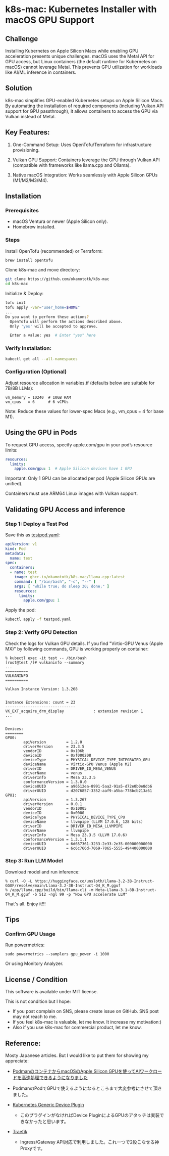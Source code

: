 # k8s-mac: Kubernetes Installer with macOS GPU Support

## Challenge

Installing Kubernetes on Apple Silicon Macs while enabling GPU acceleration presents unique challenges. macOS uses the Metal API for GPU access, but Linux containers (the default runtime for Kubernetes on macOS) cannot leverage Metal. This prevents GPU utilization for workloads like AI/ML inference in containers.

## Solution

k8s-mac simplifies GPU-enabled Kubernetes setups on Apple Silicon Macs. By automating the installation of required components (including Vulkan API support for GPU passthrough), it allows containers to access the GPU via Vulkan instead of Metal.

## Key Features:

1. One-Command Setup: Uses OpenTofu/Terraform for infrastructure provisioning.

2. Vulkan GPU Support: Containers leverage the GPU through Vulkan API (compatible with frameworks like llama.cpp and Ollama).

3. Native macOS Integration: Works seamlessly with Apple Silicon GPUs (M1/M2/M3/M4).


## Installation

### Prerequisites

* macOS Ventura or newer (Apple Silicon only).
* Homebrew installed.

### Steps

Install OpenTofu (recommended) or Terraform:

```bash
brew install opentofu
```

Clone k8s-mac and move directory:
```bash
git clone https://github.com/okamototk/k8s-mac
cd k8s-mac
```

Initialize & Deploy:

```bash
tofu init
tofu apply -var="user_home=$HOME"
...
Do you want to perform these actions?
  OpenTofu will perform the actions described above.
  Only 'yes' will be accepted to approve.

  Enter a value: yes  # Enter "yes" here
```

### Verify Installation:

```bash
kubectl get all --all-namespaces
```

### Configuration (Optional)
Adjust resource allocation in variables.tf (defaults below are suitable for 7B/8B LLMs):

```
vm_memory = 10240  # 10GB RAM
vm_cpus   = 6      # 6 vCPUs
```

Note: Reduce these values for lower-spec Macs (e.g., vm_cpus = 4 for base M1).


## Using the GPU in Pods

To request GPU access, specify apple.com/gpu in your pod’s resource limits:

```yaml
resources:
  limits:
    apple.com/gpu: 1  # Apple Silicon devices have 1 GPU
```

Important: Only 1 GPU can be allocated per pod (Apple Silicon GPUs are unified).

Containers must use ARM64 Linux images with Vulkan support.

## Validating GPU Access and inference

### Step 1: Deploy a Test Pod

Save this as [testpod.yaml](sample/llamacpp-test.yaml):

```yaml
apiVersion: v1
kind: Pod
metadata:
  name: test
spec:
  containers:
  - name: test
    image: ghcr.io/okamototk/k8s-mac/llama.cpp:latest
    command: [ "/bin/bash", "-c", "--" ]
    args: [ "while true; do sleep 30; done;" ]
    resources:
      limits:
        apple.com/gpu: 1
```

Apply the pod:

```bash
kubectl apply -f testpod.yaml
```

### Step 2: Verify GPU Detection

Check the logs for Vulkan GPU details.
If you find "Virtio-GPU Venus (Apple MX)" by following commands, GPU is working properly on container:

```
% kubectl exec -it test -- /bin/bash
[root@test /]# vulkaninfo --summary
...
==========
VULKANINFO
==========

Vulkan Instance Version: 1.3.268


Instance Extensions: count = 23
-------------------------------
VK_EXT_acquire_drm_display             : extension revision 1
...


Devices:
========
GPU0:
        apiVersion         = 1.2.0
        driverVersion      = 23.3.5
        vendorID           = 0x106b
        deviceID           = 0xf000208
        deviceType         = PHYSICAL_DEVICE_TYPE_INTEGRATED_GPU
        deviceName         = Virtio-GPU Venus (Apple M2)
        driverID           = DRIVER_ID_MESA_VENUS
        driverName         = venus
        driverInfo         = Mesa 23.3.5
        conformanceVersion = 1.3.0.0
        deviceUUID         = a96512ea-8991-5aa2-91a5-d72e0b0e8db6
        driverUUID         = d2076857-3352-aaf9-a5ba-778bcb213a61
GPU1:
        apiVersion         = 1.3.267
        driverVersion      = 0.0.1
        vendorID           = 0x10005
        deviceID           = 0x0000
        deviceType         = PHYSICAL_DEVICE_TYPE_CPU
        deviceName         = llvmpipe (LLVM 17.0.6, 128 bits)
        driverID           = DRIVER_ID_MESA_LLVMPIPE
        driverName         = llvmpipe
        driverInfo         = Mesa 23.3.5 (LLVM 17.0.6)
        conformanceVersion = 1.3.1.1
        deviceUUID         = 6d657361-3233-2e33-2e35-000000000000
        driverUUID         = 6c6c766d-7069-7065-5555-494400000000
```

### Step 3: Run LLM Model
Download model and run inference:

```
% curl -O -L https://huggingface.co/unsloth/Llama-3.2-3B-Instruct-GGUF/resolve/main/Llama-3.2-3B-Instruct-Q4_K_M.gguf
% /app/llama.cpp/build/bin/llama-cli -m Meta-Llama-3.1-8B-Instruct-Q4_K_M.gguf -b 512 -ngl 99 -p "How GPU accelerate LLM" 
```
    
That's all. Enjoy it!!!

## Tips

### Confirm GPU Usage

Run powermetrics:

```
sudo powermetrics --samplers gpu_power -i 1000
```

Or using Monitory Analyzer.

## License / Condition

This software is available under MIT license. 

This is not condition but I hope:

* If you post complain on SNS, please create issue on GitHub. SNS post may not reach to me.
* If you feel k8s-mac is valuable, let me know. It increase my motivation:)
* Also if you use k8s-mac for commercial product, let me know. 

## Reference:

Mosty Japanese articles. But I would like to put them for showing my appreciate:

* [PodmanのコンテナからmacOSのApple Silicon GPUを使ってAIワークロードを高速処理できるようになりました](https://zenn.dev/orimanabu/articles/podman-libkrun-gpu)
 * PodmanのPodでGPUで使えるようになるところまで大変参考にさせて頂きました。

* [Kubernetes Generic Device Plugin](https://github.com/squat/generic-device-plugin)
  * このプラグインがなければDevice PluginによるGPUのアタッチは実装できなかったと思います。

* [Traefik](https://github.com/traefik/traefik-helm-chart)
  * Ingress/Gateway API対応で利用しました。これ一つで2役こなせる神Proxyです。
